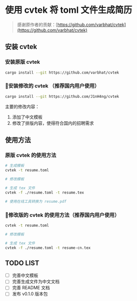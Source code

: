 # 使用 cvtek 将 toml 文件生成简历

> 感谢原作者的贡献：[https://github.com/varbhat/cvtek](https://github.com/varbhat/cvtek)

## 安装 cvtek

### 安装原版 cvtek

```bash
cargo install --git https://github.com/varbhat/cvtek
```

### 🚧安装修改的 cvtek （推荐国内用户使用）

```bash
cargo install --git https://github.com/J1nH4ng/cvtek
```

主要的修改内容：
1. 添加了中文模板
2. 修改了排版内容，使得符合国内的招聘需求

## 使用方法

### 原版 cvtek 的使用方法

```bash
# 生成模板
cvtek -t resume.toml

# 修改模板

# 生成 tex 文件
cvtek -f ./resume.toml -t resume.tex

# 使用在线工具转换为 resume.pdf
```

### 🚧修改版的 cvtek 的使用方法（推荐国内用户使用）

```bash
cvtek -t resume.toml

# 修改模板

# 生成 tex 文件
cvtek -f ./resume.toml -t resume-cn.tex
```

## TODO LIST

- [ ] 完善中文模板
- [ ] 完善生成文件为中文文档
- [ ] 完善 README 文档
- [ ] 发布 v0.1.0 版本包
